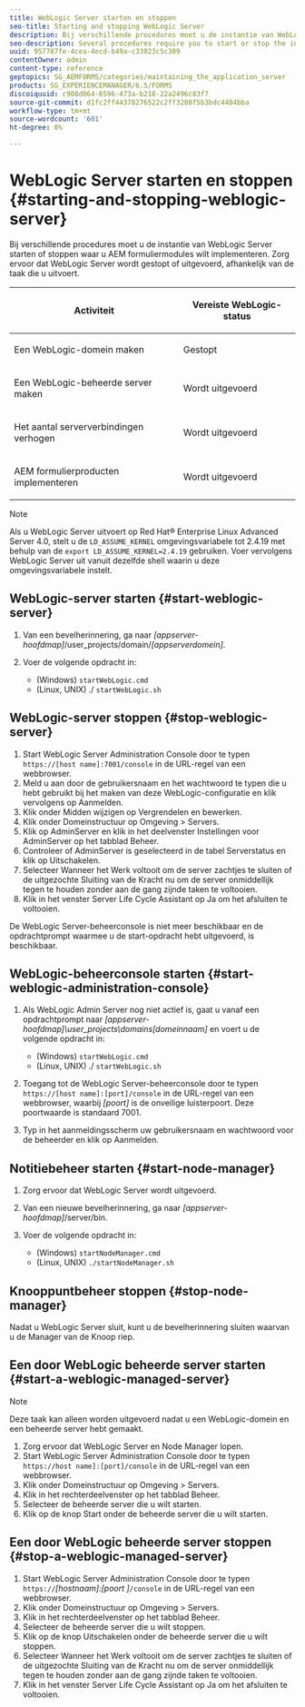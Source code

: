 ```yaml
---
title: WebLogic Server starten en stoppen
seo-title: Starting and stopping WebLogic Server
description: Bij verschillende procedures moet u de instantie van WebLogic Server starten of stoppen waar u AEM formuliermodules wilt implementeren. In dit document wordt beschreven hoe u de WebLogic-server start en stopt.
seo-description: Several procedures require you to start or stop the instance of WebLogic Server where you want to deploy AEM forms modules. This document describes how to start and stop the WebLogic Server.
uuid: 957787fe-4cea-4ecd-b49a-c33023c5c309
contentOwner: admin
content-type: reference
geptopics: SG_AEMFORMS/categories/maintaining_the_application_server
products: SG_EXPERIENCEMANAGER/6.5/FORMS
discoiquuid: c908d064-6596-473a-b218-22a2496c83f7
source-git-commit: d1fc2ff44378276522c2ff3208f5b3bdc4484bba
workflow-type: tm+mt
source-wordcount: '601'
ht-degree: 0%

---
```



# WebLogic Server starten en stoppen {#starting-and-stopping-weblogic-server}

Bij verschillende procedures moet u de instantie van WebLogic Server starten of stoppen waar u AEM formuliermodules wilt implementeren. Zorg ervoor dat WebLogic Server wordt gestopt of uitgevoerd, afhankelijk van de taak die u uitvoert.

<table>
 <thead>
  <tr>
   <th><p>Activiteit</p></th>
   <th><p>Vereiste WebLogic-status</p></th>
  </tr>
 </thead>
 <tbody>
  <tr>
   <td><p>Een WebLogic-domein maken</p></td>
   <td><p>Gestopt</p></td>
  </tr>
  <tr>
   <td><p>Een WebLogic-beheerde server maken</p></td>
   <td><p>Wordt uitgevoerd</p></td>
  </tr>
  <tr>
   <td><p>Het aantal serververbindingen verhogen</p></td>
   <td><p>Wordt uitgevoerd</p></td>
  </tr>
  <tr>
   <td><p>AEM formulierproducten implementeren</p></td>
   <td><p>Wordt uitgevoerd</p></td>
  </tr>
 </tbody>
</table>

>[!NOTE]
>
>Als u WebLogic Server uitvoert op Red Hat® Enterprise Linux Advanced Server 4.0, stelt u de `LD_ASSUME_KERNEL` omgevingsvariabele tot 2.4.19 met behulp van de `export LD_ASSUME_KERNEL=2.4.19` gebruiken. Voer vervolgens WebLogic Server uit vanuit dezelfde shell waarin u deze omgevingsvariabele instelt.

## WebLogic-server starten {#start-weblogic-server}

1. Van een bevelherinnering, ga naar *[appserver-hoofdmap]*/user_projects/domain/*[appserverdomein]*.
1. Voer de volgende opdracht in:

   * (Windows) `startWebLogic.cmd`
   * (Linux, UNIX) ./ `startWebLogic.sh`

## WebLogic-server stoppen {#stop-weblogic-server}

1. Start WebLogic Server Administration Console door te typen `https://[host name]:7001/console` in de URL-regel van een webbrowser.
1. Meld u aan door de gebruikersnaam en het wachtwoord te typen die u hebt gebruikt bij het maken van deze WebLogic-configuratie en klik vervolgens op Aanmelden.
1. Klik onder Midden wijzigen op Vergrendelen en bewerken.
1. Klik onder Domeinstructuur op Omgeving > Servers.
1. Klik op AdminServer en klik in het deelvenster Instellingen voor AdminServer op het tabblad Beheer.
1. Controleer of AdminServer is geselecteerd in de tabel Serverstatus en klik op Uitschakelen.
1. Selecteer Wanneer het Werk voltooit om de server zachtjes te sluiten of de uitgezochte Sluiting van de Kracht nu om de server onmiddellijk tegen te houden zonder aan de gang zijnde taken te voltooien.
1. Klik in het venster Server Life Cycle Assistant op Ja om het afsluiten te voltooien.

De WebLogic Server-beheerconsole is niet meer beschikbaar en de opdrachtprompt waarmee u de start-opdracht hebt uitgevoerd, is beschikbaar.

## WebLogic-beheerconsole starten {#start-weblogic-administration-console}

1. Als WebLogic Admin Server nog niet actief is, gaat u vanaf een opdrachtprompt naar *[appserver-hoofdmap]\user_projects\domains\[domeinnaam]* en voert u de volgende opdracht in:

   * (Windows) `startWebLogic.cmd`
   * (Linux, UNIX) ./ `startWebLogic.sh`

1. Toegang tot de WebLogic Server-beheerconsole door te typen `https://[host name]:[port]/console` in de URL-regel van een webbrowser, waarbij *[poort]* is de onveilige luisterpoort. Deze poortwaarde is standaard 7001.
1. Typ in het aanmeldingsscherm uw gebruikersnaam en wachtwoord voor de beheerder en klik op Aanmelden.

## Notitiebeheer starten {#start-node-manager}

1. Zorg ervoor dat WebLogic Server wordt uitgevoerd.
1. Van een nieuwe bevelherinnering, ga naar *[appserver-hoofdmap]*/server/bin.
1. Voer de volgende opdracht in:

   * (Windows) `startNodeManager.cmd`
   * (Linux, UNIX) `./startNodeManager.sh`

## Knooppuntbeheer stoppen {#stop-node-manager}

Nadat u WebLogic Server sluit, kunt u de bevelherinnering sluiten waarvan u de Manager van de Knoop riep.

## Een door WebLogic beheerde server starten {#start-a-weblogic-managed-server}

>[!NOTE]
>
>Deze taak kan alleen worden uitgevoerd nadat u een WebLogic-domein en een beheerde server hebt gemaakt.

1. Zorg ervoor dat WebLogic Server en Node Manager lopen.
1. Start WebLogic Server Administration Console door te typen `https://host name]:[port]/console` in de URL-regel van een webbrowser.
1. Klik onder Domeinstructuur op Omgeving > Servers.
1. Klik in het rechterdeelvenster op het tabblad Beheer.
1. Selecteer de beheerde server die u wilt starten.
1. Klik op de knop Start onder de beheerde server die u wilt starten.

## Een door WebLogic beheerde server stoppen {#stop-a-weblogic-managed-server}

1. Start WebLogic Server Administration Console door te typen `https://`*[hostnaam]:[poort ]*`/console` in de URL-regel van een webbrowser.
1. Klik onder Domeinstructuur op Omgeving > Servers.
1. Klik in het rechterdeelvenster op het tabblad Beheer.
1. Selecteer de beheerde server die u wilt stoppen.
1. Klik op de knop Uitschakelen onder de beheerde server die u wilt stoppen.
1. Selecteer Wanneer het Werk voltooit om de server zachtjes te sluiten of de uitgezochte Sluiting van de Kracht nu om de server onmiddellijk tegen te houden zonder aan de gang zijnde taken te voltooien.
1. Klik in het venster Server Life Cycle Assistant op Ja om het afsluiten te voltooien.

